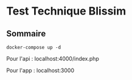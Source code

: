 # Test Technique Blissim

## Sommaire

````
docker-compose up -d
````

Pour l'api : localhost:4000/index.php

Pour l'app : localhost:3000